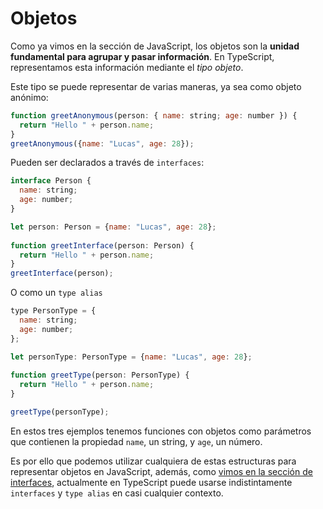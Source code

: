 # Objetos


Como ya vimos en la sección de JavaScript, los objetos son la **unidad fundamental para agrupar y pasar información**. En TypeScript, representamos esta información mediante el *tipo objeto*.

Este tipo se puede representar de varias maneras, ya sea como objeto anónimo:

```javascript
function greetAnonymous(person: { name: string; age: number }) {
  return "Hello " + person.name;
}
greetAnonymous({name: "Lucas", age: 28});
```

Pueden ser declarados a través de `interfaces`:

```javascript
interface Person {
  name: string;
  age: number;
}

let person: Person = {name: "Lucas", age: 28};
 
function greetInterface(person: Person) {
  return "Hello " + person.name;
}
greetInterface(person);
```

O como un `type alias`

```javascript
type PersonType = {
  name: string;
  age: number;
};

let personType: PersonType = {name: "Lucas", age: 28};
 
function greetType(person: PersonType) {
  return "Hello " + person.name;
}

greetType(personType);
```

En estos tres ejemplos tenemos funciones con objetos como parámetros que contienen la propiedad `name`, un string, y `age`, un número.

Es por ello que podemos utilizar cualquiera de estas estructuras para representar objetos en JavaScript, además, como [vimos en la sección de interfaces](../3_interfaces/README.md), actualmente en TypeScript puede usarse indistintamente `interfaces` y `type alias` en casi cualquier contexto.
